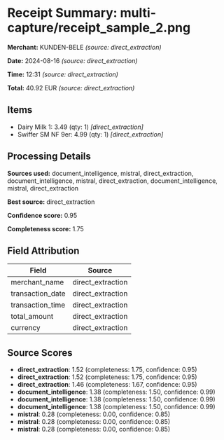 # Receipt Summary: multi-capture/receipt_sample_2.png

**Merchant:** KUNDEN-BELE _(source: direct_extraction)_

**Date:** 2024-08-16 _(source: direct_extraction)_

**Time:** 12:31 _(source: direct_extraction)_

**Total:** 40.92 EUR _(source: direct_extraction)_

## Items

- Dairy Milk 1: 3.49 (qty: 1) _[direct_extraction]_
- Swiffer SM NF 9er: 4.99 (qty: 1) _[direct_extraction]_

## Processing Details

**Sources used:** document_intelligence, mistral, direct_extraction, document_intelligence, mistral, direct_extraction, document_intelligence, mistral, direct_extraction

**Best source:** direct_extraction

**Confidence score:** 0.95

**Completeness score:** 1.75

## Field Attribution

| Field | Source |
|-------|--------|
| merchant_name | direct_extraction |
| transaction_date | direct_extraction |
| transaction_time | direct_extraction |
| total_amount | direct_extraction |
| currency | direct_extraction |

## Source Scores

- **direct_extraction**: 1.52 (completeness: 1.75, confidence: 0.95)
- **direct_extraction**: 1.52 (completeness: 1.75, confidence: 0.95)
- **direct_extraction**: 1.46 (completeness: 1.67, confidence: 0.95)
- **document_intelligence**: 1.38 (completeness: 1.50, confidence: 0.99)
- **document_intelligence**: 1.38 (completeness: 1.50, confidence: 0.99)
- **document_intelligence**: 1.38 (completeness: 1.50, confidence: 0.99)
- **mistral**: 0.28 (completeness: 0.00, confidence: 0.85)
- **mistral**: 0.28 (completeness: 0.00, confidence: 0.85)
- **mistral**: 0.28 (completeness: 0.00, confidence: 0.85)
